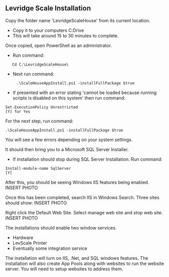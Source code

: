 ﻿## Levridge Scale Installation

Copy the folder name 'LevridgeScaleHouse' from its current location. 

- Copy it to your computers C:Drive
- This will take around 15 to 30 minutes to complete.


Once copied, open PowerShell as an administrator.

- Run command:
```
   Cd C:\LevridgeScaleHouse\
```
- Next run command:
```
     .\ScaleHouseAppInstall.ps1 -installFullPackage $true
```
- If presented with an error stating 'cannot be loaded because running scripts is disabled on this system' then run command:
```
Set-ExecutionPolicy Unrestricted
[Y] for Yes
```
For the next step, run command:
```
.\ScaleHouseAppInstall.ps1 -installFullPackage $true
```
You will see a few errors depending on your system settings.

It should then bring you to a Microsoft SQL Server Installer.

- If installation should stop during SQL Server Installation. Run command:
```
Install-module-name SqlServer
[Y]
```
After this, you should be seeing Windows IIS features being enabled.
INSERT PHOTO

Once this has been completed, search IIS in Windows Search. Three sites should show:
INSERT PHOTO

Right click the Default Web Site. Select manage web site and stop web site.
INSERT PHOTO

The installations should enable two window services.

- Hardware
- LevScale Printer
- Eventually some integration service

The installation will turn on IIS, .Net, and SQL windows features.
The installation will also create App Pools along with websites to run the website server. You will need to setup websites to address them. 